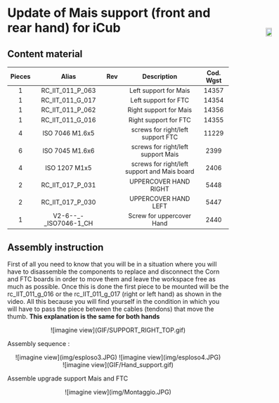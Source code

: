 # **Update of Mais support (front and rear hand) for iCub**



## Content material

|  Pieces |     Alias           | Rev    |          Description                        |  Cod. Wgst |
|   :---: |    :---:            |  :---: |     :---:                                   |   :---:   |
|     1   |  RC_IIT_011_P_063   |        | Left support for Mais                       | 14357 |
|     1   | RC_IIT_011_G_017    |        | Left support for FTC                        | 14354 | 
|     1   |  RC_IIT_011_P_062   |        | Right support for Mais                      | 14356 |
|     1   |  RC_IIT_011_G_016   |        | Right support for FTC                       | 14355 |
|     4   |  ISO 7046 M1.6x5    |        | screws for right/left support FTC           | 11229 |
|     6   | ISO 7045 M1.6x6     |        |screws for right/left support Mais           |  2399 |
|     4   | ISO 1207 M1x5       |        |screws for right/left support and Mais board |  2406 |
|     2   | RC_IIT_017_P_031    |        | UPPERCOVER HAND RIGHT                       |  5448 |   
|     2   | RC_IIT_017_P_030    |        | UPPERCOVER HAND LEFT                        |  5447 |      
|     1   |  V2-6--_-_ISO7046-1_CH |     |     Screw for uppercover Hand               |  2440 |

## Assembly instruction

First of all you need to know that you will be in a situation where you will have to disassemble the components to replace and disconnect the Corn and FTC boards  in order to move them and leave the workspace free as much as possible.
Once this is done the first piece to be mounted will be the rc_IIT_011_g_016 or the rc_IIT_011_g_017 (right or left hand) as shown in the video. All this because you will find yourself in the condition in which you will have to pass the piece between the cables (tendons) that move the thumb.
**This explanation is the same for both hands**

<center> ![imagine view](GIF/SUPPORT_RIGHT_TOP.gif) </center>

Assembly sequence :


<center> ![imagine view](img/esploso3.JPG) ![imagine view](img/esploso4.JPG)  </center>

<div style="position:fixed;top:140px;left:85%;">
    <img src="../GIF/icub-rotate.gif" width="85%" height="85%">
</div>

<center> ![imagine view](GIF/Hand_support.gif) </center>


Assemble upgrade support Mais and FTC 

<center> ![imagine view](img/Montaggio.JPG) </center>

